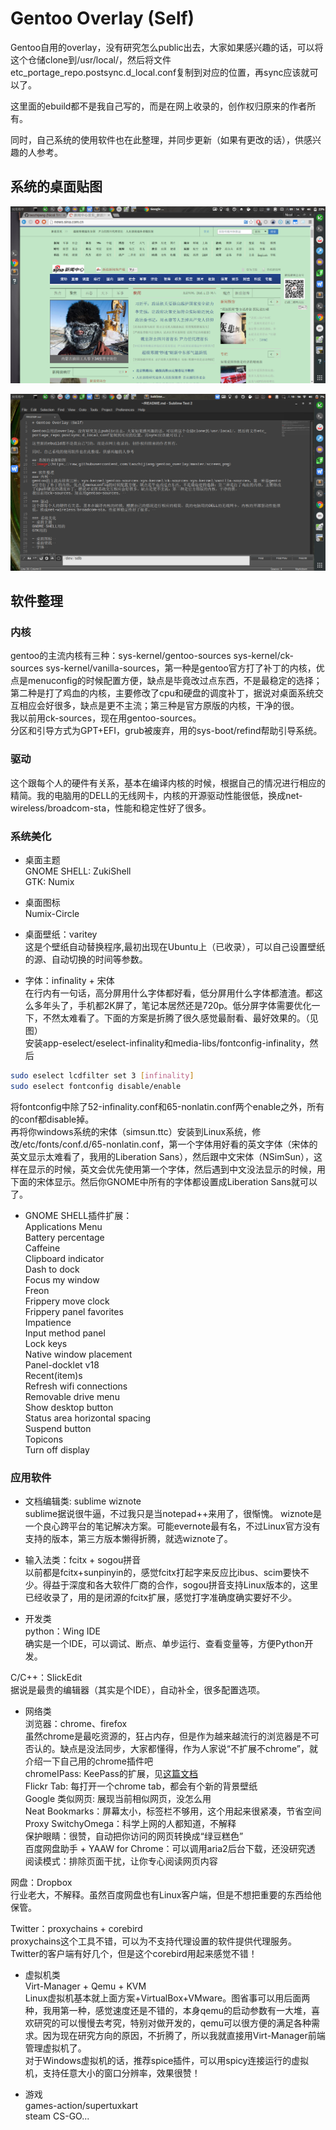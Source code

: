 # Gentoo Overlay (Self)

Gentoo自用的overlay，没有研究怎么public出去，大家如果感兴趣的话，可以将这个仓储clone到/usr/local/，然后将文件etc_portage_repo.postsync.d_local.conf复制到对应的位置，再sync应该就可以了。

这里面的ebuild都不是我自己写的，而是在网上收录的，创作权归原来的作者所有。

同时，自己系统的使用软件也在此整理，并同步更新（如果有更改的话），供感兴趣的人参考。

## 系统的桌面贴图
![image](https://raw.githubusercontent.com/taozhijiang/gentoo_overlay/master/screen.png)

![image](https://raw.githubusercontent.com/taozhijiang/gentoo_overlay/master/screen2.png)

## 软件整理
### 内核  
gentoo的主流内核有三种：sys-kernel/gentoo-sources sys-kernel/ck-sources sys-kernel/vanilla-sources，第一种是gentoo官方打了补丁的内核，优点是menuconfig的时候配置方便，缺点是毕竟改过点东西，不是最稳定的选择；第二种是打了鸡血的内核，主要修改了cpu和硬盘的调度补丁，据说对桌面系统交互相应会好很多，缺点是更不主流；第三种是官方原版的内核，干净的很。  
我以前用ck-sources，现在用gentoo-sources。  
分区和引导方式为GPT+EFI，grub被废弃，用的sys-boot/refind帮助引导系统。  

### 驱动  
这个跟每个人的硬件有关系，基本在编译内核的时候，根据自己的情况进行相应的精简。我的电脑用的DELL的无线网卡，内核的开源驱动性能很低，换成net-wireless/broadcom-sta，性能和稳定性好了很多。  

### 系统美化
- 桌面主题  
GNOME SHELL: ZukiShell  
GTK: Numix

- 桌面图标  
Numix-Circle  

- 桌面壁纸：varitey  
这是个壁纸自动替换程序,最初出现在Ubuntu上（已收录），可以自己设置壁纸的源、自动切换的时间等参数。  

- 字体：infinality + 宋体  
在行内有一句话，高分屏用什么字体都好看，低分屏用什么字体都渣渣。都这么多年头了，手机都2K屏了，笔记本居然还是720p。低分屏字体需要优化一下，不然太难看了。下面的方案是折腾了很久感觉最耐看、最好效果的。（见图）  
安装app-eselect/eselect-infinality和media-libs/fontconfig-infinality，然后  
 ```bash sudo eselect infinality set 2 [infinality]
sudo eselect lcdfilter set 3 [infinality]
sudo eselect fontconfig disable/enable
 ```
将fontconfig中除了52-infinality.conf和65-nonlatin.conf两个enable之外，所有的conf都disable掉。  
再将你windows系统的宋体（simsun.ttc）安装到Linux系统，修改/etc/fonts/conf.d/65-nonlatin.conf，第一个字体用好看的英文字体（宋体的英文显示太难看了，我用的Liberation Sans），然后跟中文宋体（NSimSun），这样在显示的时候，英文会优先使用第一个字体，然后遇到中文没法显示的时候，用下面的宋体显示。然后你GNOME中所有的字体都设置成Liberation Sans就可以了。

- GNOME SHELL插件扩展：  
Applications Menu  
Battery percentage  
Caffeine  
Clipboard indicator  
Dash to dock  
Focus my window  
Freon  
Frippery move clock  
Frippery panel favorites  
Impatience  
Input method panel  
Lock keys  
Native window placement  
Panel-docklet v18  
Recent(item)s  
Refresh wifi connections  
Removable drive menu  
Show desktop button  
Status area horizontal spacing  
Suspend button  
Topicons  
Turn off display  


### 应用软件  
- 文档编辑类: sublime wiznote  
sublime据说很牛逼，不过我只是当notepad++来用了，很惭愧。
wiznote是一个良心跨平台的笔记解决方案。可能evernote最有名，不过Linux官方没有支持的版本，第三方版本懒得折腾，就选wiznote了。  

- 输入法类：fcitx + sogou拼音  
以前都是fcitx+sunpinyin的，感觉fcitx打起字来反应比ibus、scim要快不少。得益于深度和各大软件厂商的合作，sogou拼音支持Linux版本的，这里已经收录了，用的是闭源的fcitx扩展，感觉打字准确度确实要好不少。  

- 开发类  
python：Wing IDE  
确实是一个IDE，可以调试、断点、单步运行、查看变量等，方便Python开发。  

C/C++：SlickEdit  
据说是最贵的编辑器（其实是个IDE），自动补全，很多配置选项。  

- 网络类  
浏览器：chrome、firefox  
虽然chrome是最吃资源的，狂占内存，但是作为越来越流行的浏览器是不可否认的。缺点是没法同步，大家都懂得，作为人家说“不扩展不chrome”，就介绍一下自己用的chrome插件吧  
chromeIPass: KeePass的扩展，见[这篇文档](http://blog.freesign.net/2015/08/29/%E4%B8%AA%E4%BA%BA%E5%AF%86%E7%A0%81%E7%AE%A1%E7%90%86%E5%99%A8KeePass/)   
Flickr Tab: 每打开一个chrome tab，都会有个新的背景壁纸  
Google 类似网页: 展现当前相似网页，没怎么用  
Neat Bookmarks：屏幕太小，标签栏不够用，这个用起来很紧凑，节省空间  
Proxy SwitchyOmega：科学上网的人都知道，不解释  
保护眼睛：很赞，自动把你访问的网页转换成“绿豆糕色”  
百度网盘助手 + YAAW for Chrome：可以调用aria2后台下载，还没研究透  
阅读模式：排除页面干扰，让你专心阅读网页内容  

网盘：Dropbox  
行业老大，不解释。虽然百度网盘也有Linux客户端，但是不想把重要的东西给他保管。  

Twitter：proxychains + corebird  
proxychains这个工具不错，可以为不支持代理设置的软件提供代理服务。  
Twitter的客户端有好几个，但是这个corebird用起来感觉不错！  

- 虚拟机类  
Virt-Manager + Qemu + KVM  
Linux虚拟机基本就上面方案+VirtualBox+VMware。图省事可以用后面两种，我用第一种，感觉速度还是不错的，本身qemu的启动参数有一大堆，喜欢研究的可以慢慢去考究，特别对做开发的，qemu可以很方便的满足各种需求。因为现在研究方向的原因，不折腾了，所以我就直接用Virt-Manager前端管理虚拟机了。  
对于Windows虚拟机的话，推荐spice插件，可以用spicy连接运行的虚拟机，支持任意大小的窗口分辨率，效果很赞！  

- 游戏  
games-action/supertuxkart  
steam CS-GO...  
